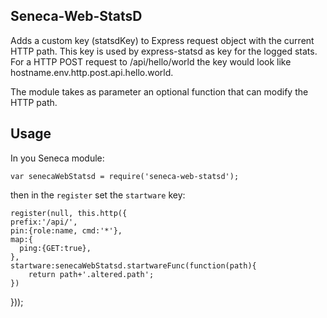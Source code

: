 Seneca-Web-StatsD
-----------------

Adds a custom key (statsdKey) to Express request object with the current HTTP path. This key is used by express-statsd as key for the logged stats. For a HTTP POST request to /api/hello/world the key would look like hostname.env.http.post.api.hello.world. 

The module takes as parameter an optional function that can modify the HTTP path.

Usage
-----

In you Seneca module:

	var senecaWebStatsd = require('seneca-web-statsd');

then in the `register` set the `startware` key:

	register(null, this.http({
    prefix:'/api/',
    pin:{role:name, cmd:'*'},
    map:{
      ping:{GET:true},
    },
    startware:senecaWebStatsd.startwareFunc(function(path){
    	return path+'.altered.path';
    })
  }));
